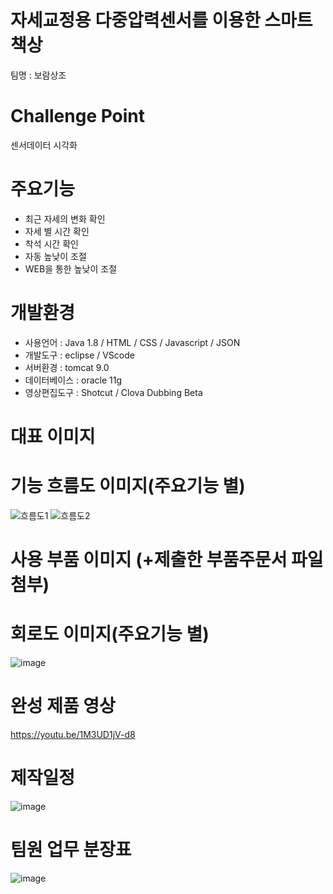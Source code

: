 # 자세교정용 다중압력센서를 이용한 스마트 책상
팀명 : 보람상조
# Challenge Point
센서데이터 시각화
# 주요기능
- 최근 자세의 변화 확인
- 자세 별 시간 확인
- 착석 시간 확인
- 자동 높낮이 조절
- WEB을 통한 높낮이 조절
# 개발환경
- 사용언어 : Java 1.8 / HTML / CSS / Javascript / JSON
- 개발도구 : eclipse / VScode
- 서버환경 : tomcat 9.0
- 데이터베이스 : oracle 11g
- 영상편집도구 : Shotcut / Clova Dubbing Beta
# 대표 이미지

# 기능 흐름도 이미지(주요기능 별)
![흐름도1](https://user-images.githubusercontent.com/97682042/158283956-d0586928-212f-4a7d-af46-d295892db43b.PNG)
![흐름도2](https://user-images.githubusercontent.com/97682042/158284013-b1ad5a4f-23f1-4f7c-a566-ba140b63c77c.PNG)
# 사용 부품 이미지 (+제출한 부품주문서 파일 첨부)
# 회로도 이미지(주요기능 별)
![image](https://user-images.githubusercontent.com/97682042/158284278-ce3cfc03-a867-4edf-a2f8-360a5184fc07.png)
# 완성 제품 영상
https://youtu.be/1M3UD1jV-d8
# 제작일정
![image](https://user-images.githubusercontent.com/97682042/158284475-b71222e8-0adb-4e34-957c-a17a58b1a8ac.png)
# 팀원 업무 분장표
![image](https://user-images.githubusercontent.com/97682042/158284420-0fde0c50-8e92-4920-9ce9-bc939ab573c7.png)
